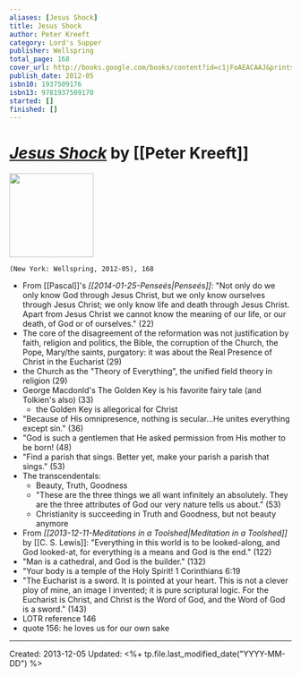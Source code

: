 ```yaml
---
aliases: [Jesus Shock]
title: Jesus Shock
author: Peter Kreeft
category: Lord's Supper
publisher: Wellspring
total_page: 168
cover_url: http://books.google.com/books/content?id=c1jFoAEACAAJ&printsec=frontcover&img=1&zoom=1&source=gbs_api
publish_date: 2012-05
isbn10: 1937509176
isbn13: 9781937509170
started: []
finished: []
---
```

# *[Jesus Shock]()* by [[Peter Kreeft]]

<img src="http://books.google.com/books/content?id=c1jFoAEACAAJ&printsec=frontcover&img=1&zoom=1&source=gbs_api" width=150>

`(New York: Wellspring, 2012-05), 168`

* From [[Pascal]]'s *[[2014-01-25-Penseés|Penseés]]*: "Not only do we only know God through Jesus Christ, but we only know ourselves through Jesus Christ; we only know life and death through Jesus Christ.  Apart from Jesus Christ we cannot know the meaning of our life, or our death, of God or of ourselves." (22)
* The core of the disagreement of the reformation was not justification by faith, religion and politics, the Bible, the corruption of the Church, the Pope, Mary/the saints, purgatory: it was about the Real Presence of Christ in the Eucharist (29)
* the Church as the "Theory of Everything", the unified field theory in religion (29)
* George Macdonld's The Golden Key is his favorite fairy tale (and Tolkien's also) (33)
    * the Golden Key is allegorical for Christ
* "Because of His omnipresence, nothing is secular…He unites everything except sin." (36)
* "God is such a gentlemen that He asked permission from His mother to be born! (48)
* "Find a parish that sings.  Better yet, make your parish a parish that sings." (53)
* The transcendentals: 
    * Beauty, Truth, Goodness
    * "These are the three things we all want infinitely an absolutely.  They are the three attributes of God our very nature tells us about." (53)
    * Christianity is succeeding in Truth and Goodness, but not beauty anymore
* From *[[2013-12-11-Meditations in a Toolshed|Meditation in a Toolshed]]* by [[C. S. Lewis]]: "Everything in this world is to be looked-along, and God looked-at, for everything is a means and God is the end." (122)
* "Man is a cathedral, and God is the builder." (132)
* "Your body is a temple of the Holy Spirit! 1 Corinthians 6:19
* "The Eucharist is a sword.  It is pointed at your heart.  This is not a clever ploy of mine, an image I invented; it is pure scriptural logic.  For the Eucharist is Christ, and Christ is the Word of God, and the Word of God is a sword." (143)
* LOTR reference 146
* quote 156: he loves us for our own sake

---
Created: 2013-12-05
Updated: <%+ tp.file.last_modified_date("YYYY-MM-DD") %>
